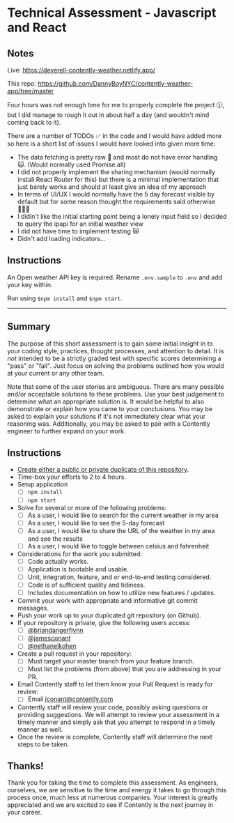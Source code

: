 # Technical Assessment - Javascript and React

## Notes

Live: https://deverell-contently-weather.netlify.app/

This repo: https://github.com/DannyBoyNYC/contently-weather-app/tree/master

Four hours was not enough time for me to properly complete the project 🕧, but I did manage to rough it out in about half a day (and wouldn't mind coming back to it).

There are a number of TODOs ✅ in the code and I would have added more so here is a short list of issues I would have looked into given more time:

- The data fetching is pretty raw 🥩 and most do not have error handling 🙀. (Would normally used Promise.all)
- I did not properly implement the sharing mechanism (would normally install React Router for this) but there is a minimal implementation that just barely works and should at least give an idea of my approach
- In terms of UI/UX I would normally have the 5 day forecast visible by default but for some reason thought the requirements said otherwise 🤷🏼‍♂️
- I didin't like the initial starting point being a lonely input field so I decided to query the ipapi for an initial weather view
- I did not have time to implement testing 😿
- Didn't add loading indicators...

## Instructions

An Open weather API key is required. Rename `.env.sample` to `.env` and add your key within.

Run using `$npm install` and `$npm start`.

---

## Summary

The purpose of this short assessment is to gain some initial insight in to your
coding style, practices, thought processes, and attention to detail. It is
_not_ intended to be a strictly graded test with specific scores determining
a "pass" or "fail". Just focus on solving the problems outlined how you would
at your current or any other team.

Note that some of the user stories are ambiguous. There are many possible and/or
acceptable solutions to these problems. Use your best judgement to determine
what an appropriate solution is. It would be helpful to also demonstrate or
explain how you came to your conclusions. You may be asked to explain your
solutions if it's not immediately clear what your reasoning was. Additionally,
you may be asked to pair with a Contently engineer to further expand on your
work.

## Instructions

- [Create either a public or private duplicate of this repository](https://help.github.com/en/github/creating-cloning-and-archiving-repositories/duplicating-a-repository).
- Time-box your efforts to 2 to 4 hours.
- Setup application
  - [ ] `npm install`
  - [ ] `npm start`
- Solve for several or more of the following problems:
  - [ ] As a user, I would like to search for the current weather in my area
  - [ ] As a user, I would like to see the 5-day forecast
  - [ ] As a user, I would like to share the URL of the weather in my area
        and see the results
  - [ ] As a user, I would like to toggle between celsius and fahrenheit
- Considerations for the work you submitted:
  - [ ] Code actually works.
  - [ ] Application is bootable and usable.
  - [ ] Unit, integration, feature, and or end-to-end testing considered.
  - [ ] Code is of sufficient quality and tidiness.
  - [ ] Includes documentation on how to utilize new features / updates.
- Commit your work with appropriate and informative git commit messages.
- Push your work up to your duplicated git repository (on Github).
- If your repository is private, give the following users access:
  - [ ] [@briandangerflynn](https://github.com/briandangerflynn)
  - [ ] [@jamesconant](https://github.com/jamesconant/)
  - [ ] [@nethanelkohen](https://github.com/nethanelkohen)
- Create a pull request in your repository:
  - [ ] Must target your master branch from your feature branch.
  - [ ] Must list the problems (from above) that you are addressing in your
        PR.
- Email Contently staff to let them know your Pull Request is ready for review:
  - [ ] Email [jconant@contently.com](jconant@contently.com)
- Contently staff will review your code, possibly asking questions or providing
  suggestions. We will attempt to review your assessment in a timely manner
  and simply ask that you attempt to respond in a timely manner as well.
- Once the review is complete, Contently staff will determine the next steps to
  be taken.

## Thanks!

Thank you for taking the time to complete this assessment. As engineers,
ourselves, we are sensitive to the time and energy it takes to go through this
process once, much less at numerous companies. Your interest is greatly
appreciated and we are excited to see if Contently is the next journey in your
career.
